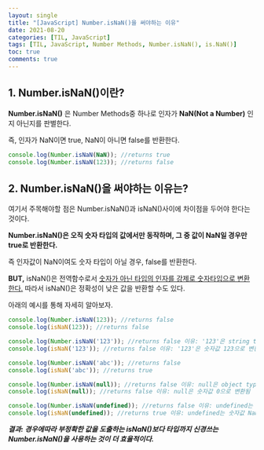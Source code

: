 ```yaml
---
layout: single
title: "[JavaScript] Number.isNaN()을 써야하는 이유"
date: 2021-08-20
categories: [TIL, JavaScript]
tags: [TIL, JavaScript, Number Methods, Number.isNaN(), is.NaN()]
toc: true
comments: true
---
```


## 1. Number.isNaN()이란?
**Number.isNaN()** 은 Number Methods중 하나로 인자가 **NaN(Not a Number)** 인지 아닌지를 판별한다. 

즉, 인자가 NaN이면 true, NaN이 아니면 false를 반환한다. 
```javascript
console.log(Number.isNaN(NaN)); //returns true
console.log(Number.isNaN(123)); //returns false
```

## 2. Number.isNaN()을 써야하는 이유는?
여기서 주목해야할 점은 Number.isNaN()과 isNaN()사이에 차이점을 두어야 한다는 것이다. 

**Number.isNaN()은 오직 숫자 타입의 값에서만 동작하며, 그 중 값이 NaN일 경우만 true로 반환한다.** 

즉 인자값이 NaN이여도 숫자 타입이 아닐 경우, false를 반환한다. 

**BUT,** isNaN()은 전역함수로서 <u>숫자가 아닌 타입의 인자를 강제로 숫자타입으로 변환한다.</u> 따라서 isNaN()은 정확성이 낮은 값을 반환할 수도 있다.

아래의 예시를 통해 자세히 알아보자.
```javascript
console.log(Number.isNaN(123)); //returns false
console.log(isNaN(123)); //returns false

console.log(Number.isNaN('123')); //returns false 이유: '123'은 string type
console.log(isNaN('123')); //returns false 이유: '123'은 숫자값 123으로 변환됨

console.log(Number.isNaN('abc')); //returns false
console.log(isNaN('abc')); //returns true

console.log(Number.isNaN(null)); //returns false 이유: null은 object type
console.log(isNaN(null)); //returns false 이유: null은 숫자값 0으로 변환됨

console.log(Number.isNaN(undefined)); //returns false 이유: undefined는 undefined type
console.log(isNaN(undefined)); //returns true 이유: undefined는 숫자값 NaN으로 변환됨
```
***결과: 경우에따라 부정확한 값을 도출하는 isNaN()보다 타입까지 신경쓰는 Number.isNaN()을 사용하는 것이 더 효율적이다.***
